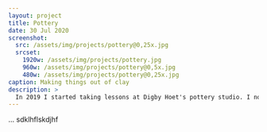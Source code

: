 ```yaml
---
layout: project
title: Pottery
date: 30 Jul 2020
screenshot:
  src: /assets/img/projects/pottery@0,25x.jpg
  srcset:
    1920w: /assets/img/projects/pottery.jpg
    960w: /assets/img/projects/pottery@0,5x.jpg
    480w: /assets/img/projects/pottery@0,25x.jpg
caption: Making things out of clay
description: >
  In 2019 I started taking lessons at Digby Hoet's pottery studio. I now have my own small home studio.
---
```


...
sdklhflskdjhf
